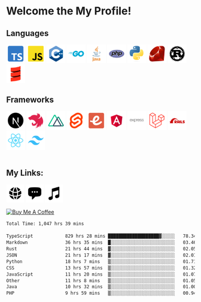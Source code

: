 # Welcome the My Profile!
## Languages
<div display="flex">
  <img width="50" src="https://raw.githubusercontent.com/wraith4081/wraith4081/main/img/typescript.png" alt="TypeScript" />
  <img width="50" src="https://raw.githubusercontent.com/wraith4081/wraith4081/main/img/javascript.png" alt="JavaScript" />
  <img width="50" src="https://raw.githubusercontent.com/wraith4081/wraith4081/main/img/cpp.png" alt="C++" />
  <img width="50" src="https://raw.githubusercontent.com/wraith4081/wraith4081/main/img/go.png" alt="GO" />
  <img width="50" src="https://raw.githubusercontent.com/wraith4081/wraith4081/main/img/java.png" alt="Java" />
  <img width="50" src="https://raw.githubusercontent.com/wraith4081/wraith4081/main/img/php.png" alt="PHP" />
  <img width="50" src="https://raw.githubusercontent.com/wraith4081/wraith4081/main/img/python.png" alt="Python" />
  <img width="50" src="https://raw.githubusercontent.com/wraith4081/wraith4081/main/img/ruby.png" alt="Ruby" />
  <img width="50" src="https://raw.githubusercontent.com/wraith4081/wraith4081/main/img/rust.png" alt="Rust" />
  <img width="50" src="https://raw.githubusercontent.com/wraith4081/wraith4081/main/img/scala.png" alt="Scala" />
</div>

## Frameworks
<div display="flex">
  <img width="50" src="https://raw.githubusercontent.com/wraith4081/wraith4081/main/img/next.png" alt="NextJS" />
  <img width="50" src="https://raw.githubusercontent.com/wraith4081/wraith4081/main/img/nest.png" alt="NestJS" />
  <img width="50" src="https://raw.githubusercontent.com/wraith4081/wraith4081/main/img/nuxt.png" alt="NuxtJS" />
  <img width="50" src="https://raw.githubusercontent.com/wraith4081/wraith4081/main/img/svelte.png" alt="Svelte" />
  <img width="50" src="https://raw.githubusercontent.com/wraith4081/wraith4081/main/img/ember.png" alt="Ember" />
  <img width="50" src="https://raw.githubusercontent.com/wraith4081/wraith4081/main/img/angular.png" alt="AngularJS" />
  <img width="50" src="https://raw.githubusercontent.com/wraith4081/wraith4081/main/img/express.png" alt="ExpressJS" />
  <img width="50" src="https://raw.githubusercontent.com/wraith4081/wraith4081/main/img/laravel.png" alt="Laravel" />
  <img width="50" src="https://raw.githubusercontent.com/wraith4081/wraith4081/main/img/rails.png" alt="Ruby on Rails" />
  <img width="50" src="https://raw.githubusercontent.com/wraith4081/wraith4081/main/img/react.png" alt="ReactJS" />
  <img width="50" src="https://raw.githubusercontent.com/wraith4081/wraith4081/main/img/tailwindcss.png" alt="TailwindCSS" />
</div>
<br>

## My Links:
[<img width="48" src="https://raw.githubusercontent.com/wraith4081/wraith4081/main/icons/globe.png" alt="Website" />](https://wraith.com.tr)
[<img width="48" src="https://raw.githubusercontent.com/wraith4081/wraith4081/main/icons/chat.png" alt="Discord" />](https://discord.com/users/523113284853825546)
[<img width="48" src="https://raw.githubusercontent.com/wraith4081/wraith4081/main/icons/music.png" alt="Spotify" />](https://open.spotify.com/user/31y5r7w2jlpzlitzde5ahyc7spgi)

 

<a href="https://www.buymeacoffee.com/wraithdeveloper" target="_blank"><img src="https://cdn.buymeacoffee.com/buttons/v2/default-yellow.png" alt="Buy Me A Coffee" style="height: 60px !important;width: 217px !important;" ></a>

<!--START_SECTION:waka-->

```txt
Total Time: 1,047 hrs 39 mins

TypeScript            829 hrs 28 mins ███████████████████▓░░░░░   78.34 %
Markdown              36 hrs 35 mins  █░░░░░░░░░░░░░░░░░░░░░░░░   03.46 %
Rust                  21 hrs 44 mins  ▓░░░░░░░░░░░░░░░░░░░░░░░░   02.05 %
JSON                  21 hrs 17 mins  ▓░░░░░░░░░░░░░░░░░░░░░░░░   02.01 %
Python                18 hrs 7 mins   ▒░░░░░░░░░░░░░░░░░░░░░░░░   01.71 %
CSS                   13 hrs 57 mins  ▒░░░░░░░░░░░░░░░░░░░░░░░░   01.32 %
JavaScript            11 hrs 20 mins  ▒░░░░░░░░░░░░░░░░░░░░░░░░   01.07 %
Other                 11 hrs 8 mins   ▒░░░░░░░░░░░░░░░░░░░░░░░░   01.05 %
Java                  10 hrs 32 mins  ▒░░░░░░░░░░░░░░░░░░░░░░░░   01.00 %
PHP                   9 hrs 59 mins   ▒░░░░░░░░░░░░░░░░░░░░░░░░   00.94 %
```

<!--END_SECTION:waka-->
